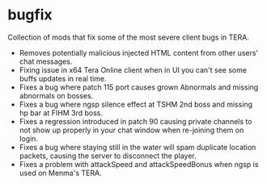 # bugfix

Collection of mods that fix some of the most severe client bugs in TERA.

* Removes potentially malicious injected HTML content from other users' chat messages.
* Fixing issue in x64 Tera Online client when in UI you can't see some buffs updates in real time.
* Fixes a bug where patch 115 port causes grown Abnormals and missing abnormals on bosses.
* Fixes a bug where ngsp silence effect at TSHM 2nd boss and missing hp bar at FIHM 3rd boss.
* Fixes a regression introduced in patch 90 causing private channels to not show up properly in your chat window when re-joining them on login.
* Fixes a bug where staying still in the water will spam duplicate location packets, causing the server to disconnect the player.
* Fixes a problem with attackSpeed and attackSpeedBonus when ngsp is used on Menma's TERA.

